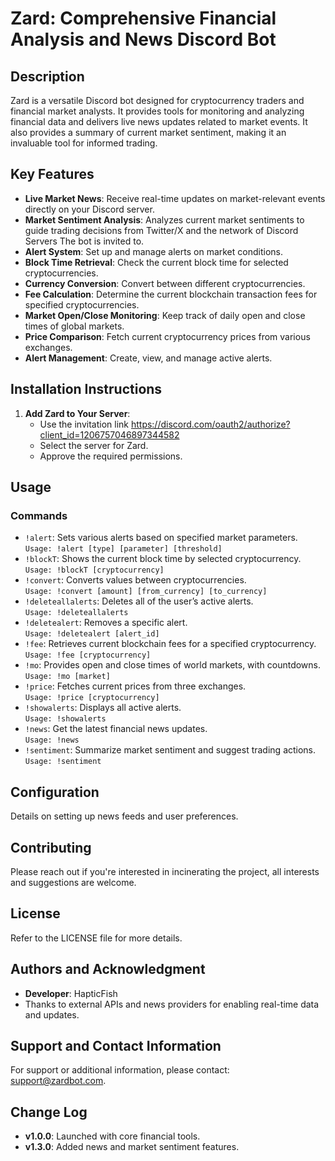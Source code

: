 # Zard: Comprehensive Financial Analysis and News Discord Bot

## Description
Zard is a versatile Discord bot designed for cryptocurrency traders and financial market analysts. It provides tools for monitoring and analyzing financial data and delivers live news updates related to market events. It also provides a summary of current market sentiment, making it an invaluable tool for informed trading.

## Key Features
- **Live Market News**: Receive real-time updates on market-relevant events directly on your Discord server.
- **Market Sentiment Analysis**: Analyzes current market sentiments to guide trading decisions from Twitter/X and the network of Discord Servers The bot is invited to.
- **Alert System**: Set up and manage alerts on market conditions.
- **Block Time Retrieval**: Check the current block time for selected cryptocurrencies.
- **Currency Conversion**: Convert between different cryptocurrencies.
- **Fee Calculation**: Determine the current blockchain transaction fees for specified cryptocurrencies.
- **Market Open/Close Monitoring**: Keep track of daily open and close times of global markets.
- **Price Comparison**: Fetch current cryptocurrency prices from various exchanges.
- **Alert Management**: Create, view, and manage active alerts.

## Installation Instructions
1. **Add Zard to Your Server**:
   - Use the invitation link https://discord.com/oauth2/authorize?client_id=1206757046897344582
   - Select the server for Zard.
   - Approve the required permissions.

## Usage
### Commands
- `!alert`: Sets various alerts based on specified market parameters.  
  `Usage: !alert [type] [parameter] [threshold]`
- `!blockT`: Shows the current block time by selected cryptocurrency.  
  `Usage: !blockT [cryptocurrency]`
- `!convert`: Converts values between cryptocurrencies.  
  `Usage: !convert [amount] [from_currency] [to_currency]`
- `!deleteallalerts`: Deletes all of the user’s active alerts.  
  `Usage: !deleteallalerts`
- `!deletealert`: Removes a specific alert.  
  `Usage: !deletealert [alert_id]`
- `!fee`: Retrieves current blockchain fees for a specified cryptocurrency.  
  `Usage: !fee [cryptocurrency]`
- `!mo`: Provides open and close times of world markets, with countdowns.  
  `Usage: !mo [market]`
- `!price`: Fetches current prices from three exchanges.  
  `Usage: !price [cryptocurrency]`
- `!showalerts`: Displays all active alerts.  
  `Usage: !showalerts`
- `!news`: Get the latest financial news updates.  
  `Usage: !news`
- `!sentiment`: Summarize market sentiment and suggest trading actions.  
  `Usage: !sentiment`

## Configuration
Details on setting up news feeds and user preferences.

## Contributing
Please reach out if you're interested in incinerating the project, all interests and suggestions are welcome.

## License
Refer to the LICENSE file for more details.

## Authors and Acknowledgment
- **Developer**: HapticFish
- Thanks to external APIs and news providers for enabling real-time data and updates.

## Support and Contact Information
For support or additional information, please contact: support@zardbot.com.

## Change Log
- **v1.0.0**: Launched with core financial tools.
- **v1.3.0**: Added news and market sentiment features.
